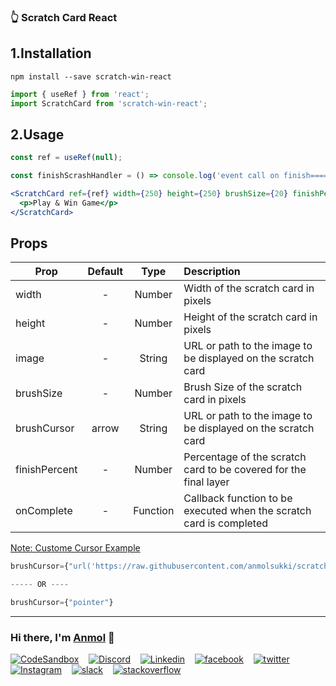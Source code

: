 ### 👆 Scratch Card React

## 1.Installation

```
npm install --save scratch-win-react
```

```jsx
import { useRef } from 'react';
import ScratchCard from 'scratch-win-react';
```

## 2.Usage

```jsx
const ref = useRef(null);
```

```jsx
const finishScrashHandler = () => console.log('event call on finish=====>>');
```

```jsx
<ScratchCard ref={ref} width={250} height={250} brushSize={20} finishPercent={50} onComplete={() => finishScrashHandler()} image="https://raw.githubusercontent.com/anmolsukki/scratch-win-react/master/src/coupon.png">
  <p>Play & Win Game</p>
</ScratchCard>
```

## Props

| Prop          | Default |   Type   | Description                                                         |
| ------------- | :-----: | :------: | :------------------------------------------------------------------ |
| width         |    -    |  Number  | Width of the scratch card in pixels                                 |
| height        |    -    |  Number  | Height of the scratch card in pixels                                |
| image         |    -    |  String  | URL or path to the image to be displayed on the scratch card        |
| brushSize     |    -    |  Number  | Brush Size of the scratch card in pixels                            |
| brushCursor   |  arrow  |  String  | URL or path to the image to be displayed on the scratch card        |
| finishPercent |    -    |  Number  | Percentage of the scratch card to be covered for the final layer    |
| onComplete    |    -    | Function | Callback function to be executed when the scratch card is completed |

<u>Note: Custome Cursor Example</u>

```jsx
brushCursor={"url('https://raw.githubusercontent.com/anmolsukki/scratch-win-react/master/src/brush-paint.png'),auto"}

----- OR ----

brushCursor={"pointer"}
```

---

### Hi there, I'm [Anmol](https://www.linkedin.com/in/anmolsukki/) 👋

[![CodeSandbox](https://img.shields.io/badge/Codesandbox-000000?style=flat-round&logo=CodeSandbox)](https://codesandbox.io/u/anmolsukki)&nbsp;&nbsp;&nbsp;
[![Discord](https://img.shields.io/badge/Discord-%235865F2.svg?style=flat-round&logo=discord&logoColor=white)](https://discord.gg/zMkSphwHjE)&nbsp;&nbsp;&nbsp;
[![Linkedin](https://img.shields.io/badge/-LinkedIn-blue?style=flat-round&logo=Linkedin&logoColor=white&link=https://www.linkedin.com/in/anmolsukki/)](https://www.linkedin.com/in/anmolsukki/)&nbsp;&nbsp;&nbsp;
[![facebook](https://aleen42.github.io/badges/src/facebook.svg)](https://www.facebook.com/Anmolsukki/)&nbsp;&nbsp;&nbsp;
[![twitter](https://aleen42.github.io/badges/src/twitter.svg)](https://twitter.com/anmolsukki)&nbsp;&nbsp;&nbsp;
[![Instagram](https://img.shields.io/badge/-Instagram-e4405f?style=flat-round&logo=Instagram&logoColor=white)](https://www.instagram.com/anmolsukki/)&nbsp;&nbsp;&nbsp;
[![slack](https://aleen42.github.io/badges/src/slack.svg)](https://join.slack.com/t/anmolsukki/shared_invite/zt-k7cfber5-JVl_kGaNdNqvwsMADPiUWg)&nbsp;&nbsp;&nbsp;
[![stackoverflow](https://aleen42.github.io/badges/src/stackoverflow.svg)](https://stackoverflow.com/users/10825957/anmol-kumar-singh)
